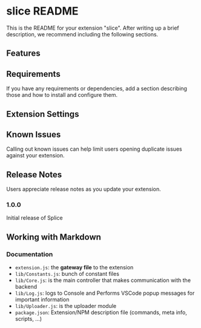 # slice README

This is the README for your extension "slice". After writing up a brief description, we recommend including the following sections.

## Features




## Requirements

If you have any requirements or dependencies, add a section describing those and how to install and configure them.

## Extension Settings


## Known Issues

Calling out known issues can help limit users opening duplicate issues against your extension.

## Release Notes

Users appreciate release notes as you update your extension.

### 1.0.0

Initial release of Splice

## Working with Markdown

### Documentation

- `extension.js`: the **gateway file** to the extension
- `lib/Constants.js`: bunch of constant files
- `lib/Core.js`: is the main controller that makes communication with the backend
- `lib/Log.js`: logs to Console and Performs VSCode popup messages for important information
- `lib/Uploader.js`: is the uploader module
- `package.json`: Extension/NPM description file (commands, meta info, scripts, ...)

